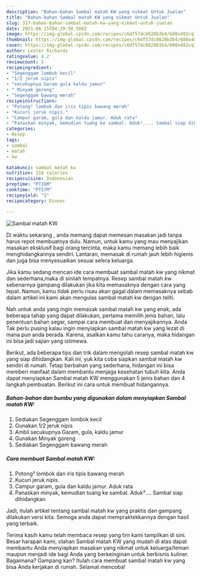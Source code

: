 ```yaml
---
description: "Bahan-bahan Sambal matah KW yang nikmat Untuk Jualan"
title: "Bahan-bahan Sambal matah KW yang nikmat Untuk Jualan"
slug: 317-bahan-bahan-sambal-matah-kw-yang-nikmat-untuk-jualan
date: 2021-06-15T04:29:50.500Z
image: https://img-global.cpcdn.com/recipes/c6df57dc6628b3b4/680x482cq70/sambal-matah-kw-foto-resep-utama.jpg
thumbnail: https://img-global.cpcdn.com/recipes/c6df57dc6628b3b4/680x482cq70/sambal-matah-kw-foto-resep-utama.jpg
cover: https://img-global.cpcdn.com/recipes/c6df57dc6628b3b4/680x482cq70/sambal-matah-kw-foto-resep-utama.jpg
author: Lester Richards
ratingvalue: 4.2
reviewcount: 5
recipeingredient:
- "Segenggam lombok kecil"
- "1/2 jeruk nipis"
- "secukupnya Garam gula kaldu jamur"
- " Minyak goreng"
- "Segenggam bawang merah"
recipeinstructions:
- "Potong² lombok dan iris tipis bawang merah"
- "Kucuri jeruk nipis."
- "Campur garam, gula dan kaldu jamur. Aduk rata"
- "Panaskan minyak, kemudian tuang ke sambal. Aduk².... Sambal siap dihidangkan"
categories:
- Resep
tags:
- sambal
- matah
- kw

katakunci: sambal matah kw 
nutrition: 218 calories
recipecuisine: Indonesian
preptime: "PT26M"
cooktime: "PT57M"
recipeyield: "1"
recipecategory: Dinner

---
```



![Sambal matah KW](https://img-global.cpcdn.com/recipes/c6df57dc6628b3b4/680x482cq70/sambal-matah-kw-foto-resep-utama.jpg)

Di waktu  sekarang , anda memang dapat memesan masakan jadi tanpa harus repot membuatnya dulu. Namun, untuk kamu yang mau menyajikan masakan eksklusif bagi orang tercinta, maka kamu memang lebih baik menghidangkannya sendiri. Lantaran, memasak di rumah jauh lebih higienis dan juga bisa menyesuaikan sesuai selera keluarga.

Jika kamu sedang mencari ide cara membuat sambal matah kw yang nikmat dan sederhana,maka di sinilah tempatnya. Resep sambal matah kw  sebenarnya gampang dilakukan jika kita memasaknya dengan cara yang tepat. Namun, kamu tidak perlu risau akan gagal dalam memasaknya 
sebab dalam artikel ini kami akan mengulas sambal matah kw dengan teliti.  



Nah untuk anda yang ingin memasak sambal matah kw yang enak, ada beberapa tahap yang dapat dilakukan, pertama memilih jenis bahan, lalu penentuan bahan segar, sampai cara membuat dan menyajikannya. Anda Tak perlu pusing kalau ingin menyiapkan sambal matah kw yang lezat di mana pun anda berada. Karena, asalkan kamu  tahu caranya, maka hidangan ini bisa jadi sajian yang istimewa.

Berikut, ada beberapa tips dan trik dalam mengolah resep sambal matah kw yang siap dihidangkan. Kali ini, yuk kita coba siapkan sambal matah kw sendiri di rumah. Tetap berbahan yang sederhana, hidangan ini bisa memberi manfaat dalam membantu menjaga kesehatan tubuh kita. Anda dapat menyiapkan Sambal matah KW menggunakan 5 jenis bahan dan 4 langkah pembuatan. Berikut ini cara untuk membuat hidangannya.

<!--inarticleads1-->

##### Bahan-bahan dan bumbu yang digunakan dalam menyiapkan Sambal matah KW:

1. Sediakan Segenggam lombok kecil
1. Gunakan 1/2 jeruk nipis
1. Ambil secukupnya Garam, gula, kaldu jamur
1. Gunakan  Minyak goreng
1. Sediakan Segenggam bawang merah




<!--inarticleads2-->

##### Cara membuat Sambal matah KW:

1. Potong² lombok dan iris tipis bawang merah
1. Kucuri jeruk nipis.
1. Campur garam, gula dan kaldu jamur. Aduk rata
1. Panaskan minyak, kemudian tuang ke sambal. Aduk².... Sambal siap dihidangkan




Jadi, itulah artikel tentang  sambal matah kw  yang praktis dan gampang dilakukan versi kita. Semoga anda dapat mempraktekkannya dengan hasil yang terbaik. 

Terima kasih kamu telah membaca resep yang tim kami tampilkan di sini. Besar harapan kami, olahan  Sambal matah KW yang mudah di atas dapat membantu Anda menyiapkan masakan yang nikmat untuk keluarga/teman maupun menjadi ide bagi Anda yang berkeinginan untuk berbisnis kuliner. Bagaimana? Gampang kan? Itulah cara membuat sambal matah kw yang bisa Anda kerjakan di rumah. Selamat mencoba!

